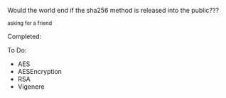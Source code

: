 Would the world end if the sha256 method is released into the public???

<small>asking for a friend</small>

Completed:

To Do:
* AES
* AESEncryption
* RSA
* Vigenere